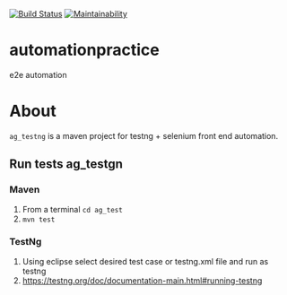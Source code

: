[![Build Status](https://travis-ci.org/ogiexela/automationpractice.svg?branch=master)](https://travis-ci.org/ogiexela/automationpractice)
[![Maintainability](https://api.codeclimate.com/v1/badges/069a5593362b0810df2a/maintainability)](https://codeclimate.com/github/ogiexela/automationpractice/maintainability)
# automationpractice
e2e automation


# About

```ag_testng``` is a maven project for testng + selenium front end automation.


## Run tests ag_testgn

### Maven
1. From a terminal ```cd ag_test```
1. ```mvn test```

### TestNg
1. Using eclipse select desired test case or testng.xml file and run as testng
1. https://testng.org/doc/documentation-main.html#running-testng
